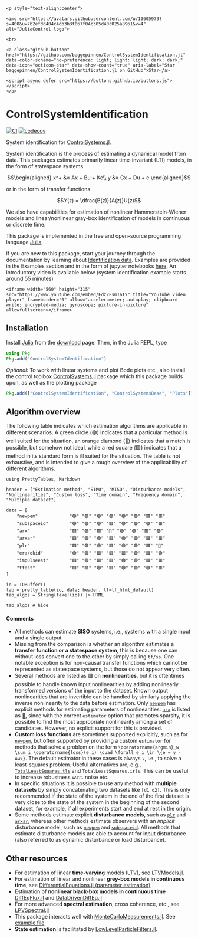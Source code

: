 ```@raw html
<p style="text-align:center">

<img src="https://avatars.githubusercontent.com/u/10605979?s=400&u=7b2efdd404c4db3b3f067f04c305d40c025a8961&v=4" alt="JuliaControl logo">

<br> 

<a class="github-button" href="https://github.com/baggepinnen/ControlSystemIdentification.jl" data-color-scheme="no-preference: light; light: light; dark: dark;" data-icon="octicon-star" data-show-count="true" aria-label="Star baggepinnen/ControlSystemIdentification.jl on GitHub">Star</a>

<script async defer src="https://buttons.github.io/buttons.js"></script>
</p> 
```

# ControlSystemIdentification

[![CI](https://github.com/baggepinnen/ControlSystemIdentification.jl/workflows/CI/badge.svg)](https://github.com/baggepinnen/ControlSystemIdentification.jl/actions)
[![codecov](https://codecov.io/gh/baggepinnen/ControlSystemIdentification.jl/branch/master/graph/badge.svg)](https://codecov.io/gh/baggepinnen/ControlSystemIdentification.jl)

System identification for [ControlSystems.jl](https://github.com/JuliaControl/ControlSystems.jl/). 

System identification is the process of estimating a dynamical model from data. This packages estimates primarily linear time-invariant (LTI) models, in the form of statespace systems
```math
\begin{aligned}
x^+ &= Ax + Bu + Ke\\
y &= Cx + Du + e
\end{aligned}
```
or in the form of transfer functions
```math
Y(z) = \dfrac{B(z)}{A(z)}U(z)
```

We also have capabilities for estimation of nonlinear Hammerstein-Wiener models and linear/nonlinear gray-box identification of models in continuous or discrete time.

This package is implemented in the free and open-source programming language [Julia](https://julialang.org/).

If you are new to this package, start your journey through the documentation by learning about [Identification data](@ref). Examples are provided in the Examples section and in the form of jupyter notebooks [here](
https://github.com/JuliaControl/ControlExamples.jl). An introductory video is available below (system identification example starts around 55 minutes)

```@raw html
<iframe width="560" height="315" src="https://www.youtube.com/embed/Fdz2Fsm1aTY" title="YouTube video player" frameborder="0" allow="accelerometer; autoplay; clipboard-write; encrypted-media; gyroscope; picture-in-picture" allowfullscreen></iframe>
```

## Installation
Install [Julia](https://julialang.org/) from the [download](https://julialang.org/downloads/) page. Then, in the Julia REPL, type
```julia
using Pkg
Pkg.add("ControlSystemIdentification")
```

*Optional:* To work with linear systems and plot Bode plots etc., also install the control toolbox [ControlSystems.jl](https://github.com/JuliaControl/ControlSystems.jl) package which this package builds upon, as well as the plotting package
```julia
Pkg.add(["ControlSystemIdentification", "ControlSystemsBase", "Plots"])
```

## Algorithm overview
The following table indicates which estimation algorithms are applicable in different scenarios. A green circle (🟢) indicates that a particular method is well suited for the situation, an orange diamond (🔶) indicates that a match is possible, but somehow not ideal, while a red square (🟥) indicates that a method in its standard form is ill suited for the situation. The table is not exhaustive, and is intended to give a rough overview of the applicability of different algorithms.

```@setup ALGOVERVIEW
using PrettyTables, Markdown

header = ["Estimation method", "SIMO", "MISO", "Disturbance models", "Nonlinearities", "Custom loss", "Time domain", "Frequency domain", "Multiple dataset"]

data = [
    "newpem"            "🟢" "🟢" "🟢" "🟢" "🟢" "🟢" "🟥" "🟥"
    "subspaceid"        "🟢" "🟢" "🟢" "🟥" "🟢" "🟢" "🟢" "🟥"
    "arx"               "🟥" "🟢" "🟥" "🔶" "🟢" "🟢" "🟥" "🟢"
    "arxar"             "🟥" "🟢" "🟢" "🟥" "🟢" "🟢" "🟥" "🟥"
    "plr"               "🟥" "🟢" "🟢" "🟥" "🟢" "🟢" "🟥" "🔶"
    "era/okid"          "🟢" "🟢" "🟥" "🟥" "🟥" "🟢" "🟥" "🟢"
    "impulseest"        "🟥" "🟢" "🟥" "🟥" "🟢" "🟢" "🟥" "🟥"
    "tfest"             "🟥" "🟥" "🟢" "🟥" "🟢" "🟢" "🟢" "🟥"
]

io = IOBuffer()
tab = pretty_table(io, data; header, tf=tf_html_default)
tab_algos = String(take!(io)) |> HTML
```
```@example ALGOVERVIEW
tab_algos # hide
```

#### Comments
- All methods can estimate **SISO** systems, i.e., systems with a single input and a single output.
- Missing from the comparison is whether an algorithm estimates a **transfer function or a statespace system**, this is because one can without loss convert one to the other by simply calling `tf/ss`. One notable exception is for non-causal transfer functions which cannot be represented as statespace systems, but those do not appear very often.
- Several methods are listed as 🟥 on **nonlinearities**, but it is oftentimes possible to handle known input nonlinearities by adding nonlinearly transformed versions of the input to the dataset. Known output nonlinearities that are invertible can be handled by similarly applying the inverse nonlinearity to the data before estimation. Only [`newpem`](@ref) has explicit methods for estimating parameters of nonlinearities. [`arx`](@ref) is listed as 🔶, since with the correct `estimator` option that promotes sparsity, it is possible to find the most appropriate nonlinearity among a set of candidates. However, no explicit support for this is provided.
- **Custom loss functions** are sometimes supported explicitly, such as for [`newpem`](@ref), but often supported by providing a custom `estimator` for methods that solve a problem on the form ``\operatorname{argmin}_w \sum_i \operatorname{loss}(e_i) \quad \forall e_i \in \{e = y - Aw\}``. The default estimator in these cases is always `\`, i.e., to solve a least-squares problem. Useful alternatives are, e.g., [`TotalLeastSquares.tls`](https://github.com/baggepinnen/TotalLeastSquares.jl) and `TotalLeastSquares.irls`. This can be useful to increase robustness w.r.t. noise etc.
- In specific situations it is possible to use any method with **multiple datasets** by simply concatenating two datasets like `[d1 d2]`. This is only recommended if the state of the system in the end of the first dataset is very close to the state of the system in the beginning of the second dataset, for example, if all experiments start and end at rest in the origin.
- Some methods estimate explicit **disturbance models**, such as [`plr`](@ref) and [`arxar`](@ref), whereas other methods estimate observers with an *implicit* disturbance model, such as [`newpem`](@ref) and [`subspaceid`](@ref). All methods that estimate disturbance models are able to account for input disturbance (also referred to as dynamic disturbance or load disturbance).

## Other resources
- For estimation of linear **time-varying** models (LTV), see [LTVModels.jl](https://github.com/baggepinnen/LTVModels.jl).
- For estimation of linear and nonlinear **grey-box models in continuous time**, see [DifferentialEquations.jl (parameter estimation)](https://docs.sciml.ai/DiffEqParamEstim/stable/)
- Estimation of **nonlinear black-box models in continuous time** [DiffEqFlux.jl](https://github.com/JuliaDiffEq/DiffEqFlux.jl/) and [DataDrivenDiffEq.jl](https://docs.sciml.ai/DataDrivenDiffEq/stable/)
- For more advanced **spectral estimation**, cross coherence, etc., see [LPVSpectral.jl](https://github.com/baggepinnen/LPVSpectral.jl)
- This package interacts well with [MonteCarloMeasurements.jl](https://github.com/baggepinnen/MonteCarloMeasurements.jl). See [example file](https://github.com/baggepinnen/MonteCarloMeasurements.jl/blob/master/examples/controlsystems.jl).
- **State estimation** is facilitated by [LowLevelParticleFilters.jl](https://github.com/baggepinnen/LowLevelParticleFilters.jl).

